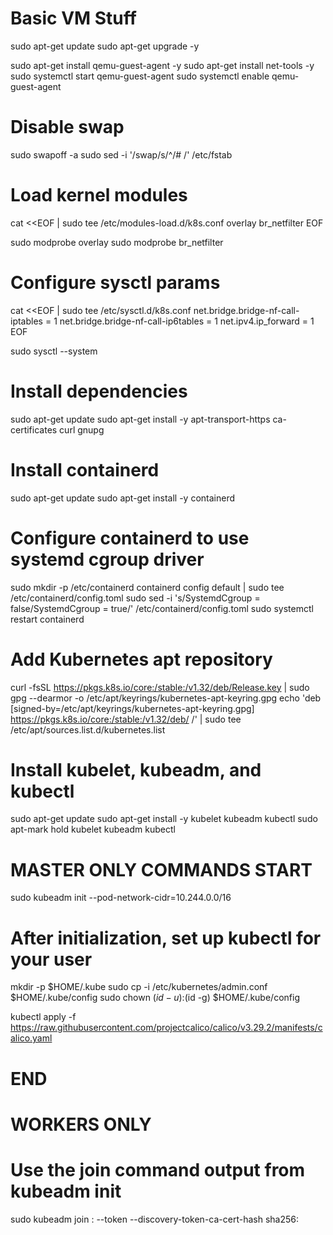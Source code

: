 # Basic VM Stuff

sudo apt-get update
sudo apt-get upgrade -y

sudo apt-get install qemu-guest-agent -y 
sudo apt-get install net-tools -y 
sudo systemctl start qemu-guest-agent
sudo systemctl enable qemu-guest-agent


# Disable swap
sudo swapoff -a
sudo sed -i '/swap/s/^/# /' /etc/fstab

# Load kernel modules
cat <<EOF | sudo tee /etc/modules-load.d/k8s.conf
overlay
br_netfilter
EOF

sudo modprobe overlay
sudo modprobe br_netfilter

# Configure sysctl params
cat <<EOF | sudo tee /etc/sysctl.d/k8s.conf
net.bridge.bridge-nf-call-iptables  = 1
net.bridge.bridge-nf-call-ip6tables = 1
net.ipv4.ip_forward                 = 1
EOF

sudo sysctl --system

# Install dependencies
sudo apt-get update
sudo apt-get install -y apt-transport-https ca-certificates curl gnupg

# Install containerd
sudo apt-get update
sudo apt-get install -y containerd

# Configure containerd to use systemd cgroup driver
sudo mkdir -p /etc/containerd
containerd config default | sudo tee /etc/containerd/config.toml
sudo sed -i 's/SystemdCgroup = false/SystemdCgroup = true/' /etc/containerd/config.toml
sudo systemctl restart containerd

# Add Kubernetes apt repository
curl -fsSL https://pkgs.k8s.io/core:/stable:/v1.32/deb/Release.key | sudo gpg --dearmor -o /etc/apt/keyrings/kubernetes-apt-keyring.gpg
echo 'deb [signed-by=/etc/apt/keyrings/kubernetes-apt-keyring.gpg] https://pkgs.k8s.io/core:/stable:/v1.32/deb/ /' | sudo tee /etc/apt/sources.list.d/kubernetes.list

# Install kubelet, kubeadm, and kubectl
sudo apt-get update
sudo apt-get install -y kubelet kubeadm kubectl
sudo apt-mark hold kubelet kubeadm kubectl

# MASTER ONLY COMMANDS START

sudo kubeadm init --pod-network-cidr=10.244.0.0/16

# After initialization, set up kubectl for your user
mkdir -p $HOME/.kube
sudo cp -i /etc/kubernetes/admin.conf $HOME/.kube/config
sudo chown $(id -u):$(id -g) $HOME/.kube/config

kubectl apply -f https://raw.githubusercontent.com/projectcalico/calico/v3.29.2/manifests/calico.yaml

# END

# WORKERS ONLY

# Use the join command output from kubeadm init
sudo kubeadm join <control-plane-host>:<control-plane-port> --token <token> --discovery-token-ca-cert-hash sha256:<hash>